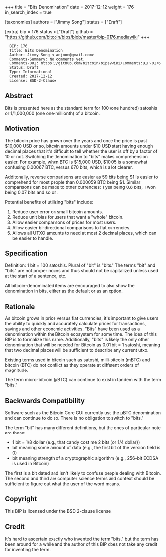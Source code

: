 +++
title = "Bits Denomination"
date = 2017-12-12
weight = 176
in_search_index = true

[taxonomies]
authors = ["Jimmy Song"]
status = ["Draft"]

[extra]
bip = 176
status = ["Draft"]
github = "https://github.com/bitcoin/bips/blob/master/bip-0176.mediawiki"
+++

``` 
  BIP: 176
  Title: Bits Denomination
  Author: Jimmy Song <jaejoon@gmail.com>
  Comments-Summary: No comments yet.
  Comments-URI: https://github.com/bitcoin/bips/wiki/Comments:BIP-0176
  Status: Draft
  Type: Informational
  Created: 2017-12-12
  License: BSD-2-Clause
```

## Abstract

Bits is presented here as the standard term for 100 (one hundred)
satoshis or 1/1,000,000 (one one-millionth) of a bitcoin.

## Motivation

The bitcoin price has grown over the years and once the price is past
$10,000 USD or so, bitcoin amounts under $10 USD start having enough
decimal places that it's difficult to tell whether the user is off by a
factor of 10 or not. Switching the denomination to "bits" makes
comprehension easier. For example, when BTC is $15,000 USD, $10.05 is a
somewhat confusing 0.00067 BTC, versus 670 bits, which is a lot clearer.

Additonally, reverse comparisons are easier as 59 bits being $1 is
easier to comprehend for most people than 0.000059 BTC being $1. Similar
comparisons can be made to other currencies: 1 yen being 0.8 bits, 1 won
being 0.07 bits and so on.

Potential benefits of utilizing "bits" include:

1.  Reduce user error on small bitcoin amounts.
2.  Reduce unit bias for users that want a "whole" bitcoin.
3.  Allow easier comparisons of prices for most users.
4.  Allow easier bi-directional comparisons to fiat currencies.
5.  Allows all UTXO amounts to need at most 2 decimal places, which can
    be easier to handle.

## Specification

Definition: 1 bit = 100 satoshis. Plural of "bit" is "bits." The terms
"bit" and "bits" are not proper nouns and thus should not be capitalized
unless used at the start of a sentence, etc.

All bitcoin-denominated items are encouraged to also show the
denomination in bits, either as the default or as an option.

## Rationale

As bitcoin grows in price versus fiat currencies, it's important to give
users the ability to quickly and accurately calculate prices for
transactions, savings and other economic activities. "Bits" have been
used as a denomination within the Bitcoin ecosystem for some time. The
idea of this BIP is to formalize this name. Additionally, "bits" is
likely the only other denomination that will be needed for Bitcoin as
0.01 bit = 1 satoshi, meaning that two decimal places will be sufficient
to describe any current utxo.

Existing terms used in bitcoin such as satoshi, milli-bitcoin (mBTC) and
bitcoin (BTC) do not conflict as they operate at different orders of
magnitude.

The term micro-bitcoin (µBTC) can continue to exist in tandem with the
term "bits."

## Backwards Compatibility

Software such as the Bitcoin Core GUI currently use the µBTC
denomination and can continue to do so. There is no obligation to switch
to "bits."

The term "bit" has many different definitions, but the ones of
particular note are these:

  - 1 bit = 1/8 dollar (e.g., that candy cost me 2 bits {or 1/4 dollar})
  - bit meaning some amount of data (e.g., the first bit of the version
    field is 0)
  - bit meaning strength of a cryptographic algorithm (e.g., 256-bit
    ECDSA is used in Bitcoin)

The first is a bit dated and isn't likely to confuse people dealing with
Bitcoin. The second and third are computer science terms and context
should be sufficient to figure out what the user of the word means.

## Copyright

This BIP is licensed under the BSD 2-clause license.

## Credit

It's hard to ascertain exactly who invented the term "bits," but the
term has been around for a while and the author of this BIP does not
take any credit for inventing the term.
